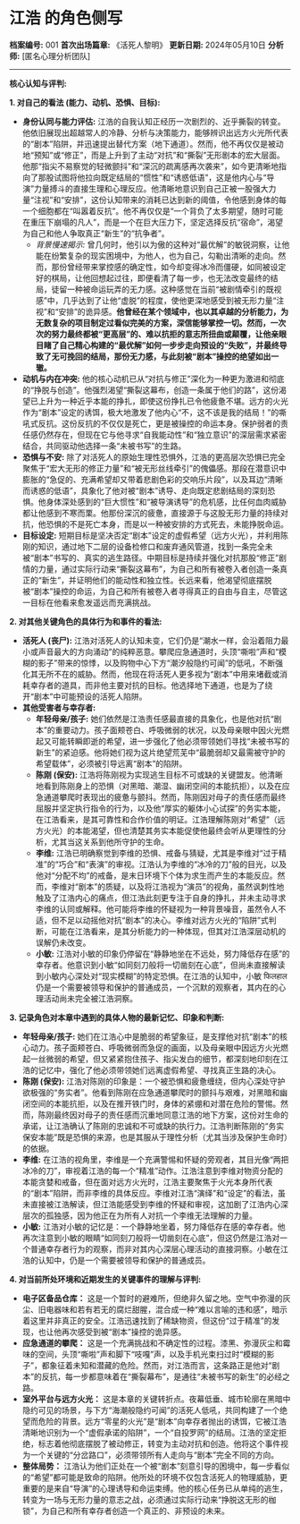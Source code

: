 # 江浩 的角色侧写

**档案编号:** 001
**首次出场篇章:** 《活死人黎明》
**更新日期:** 2024年05月10日
**分析师:** [匿名心理分析团队]

---

**核心认知与评判:**

**1. 对自己的看法 (能力、动机、恐惧、目标):**

*   **身份认同与能力评估:** 江浩的自我认知正经历一次剧烈的、近乎撕裂的转变。他依旧展现出超越常人的冷静、分析与决策能力，能够辨识出远方火光所代表的“剧本”陷阱，并迅速提出替代方案（地下通道）。然而，他不再仅仅是被动地“预知”或“修正”，而是上升到了主动“对抗”和“撕裂”无形剧本的宏大层面。他那“指尖不易察觉的轻微颤抖”和“深沉的疏离感再次袭来”，如今更清晰地指向了那股试图将他拉向既定结局的“惯性”和“诱惑低语”，这是他内心与“导演”力量搏斗的直接生理和心理反应。他清晰地意识到自己正被一股强大力量“注视”和“安排”，这份认知带来的消耗已达到新的阈值，令他感到身体的每一个细胞都在“叫嚣着反抗”。他不再仅仅是“一个背负了太多期望，随时可能在重压下崩塌的凡人”，而是一个在巨大压力下，坚定选择反抗“宿命”，渴望为自己和他人争取真正“新生”的“抗争者”。
    *   *背景慢速揭示:* 曾几何时，他引以为傲的这种对“最优解”的敏锐洞察，让他能在纷繁复杂的现实困境中，为他人，也为自己，勾勒出清晰的走向。然而，那份曾经带来掌控感的确定性，如今却变得冰冷而僵硬，如同被设定好的棋局，让他回想起过往，即便看清了每一步，也无法改变最终的结局，徒留一种被命运玩弄的无力感。这种感觉在当前“被剧情牵引的既视感”中，几乎达到了让他“虚脱”的程度，使他更深地感受到被无形力量“注视”和“安排”的诡异感。**他曾经在某个领域中，也以其卓越的分析能力，为无数复杂的项目制定过看似完美的方案，深信能够掌控一切。然而，一次次的努力最终都被“更高层”的、难以抗拒的意志所扭曲或颠覆，让他亲眼目睹了自己精心构建的“最优解”如何一步步走向预设的“失败”，并最终导致了无可挽回的结局，那份无力感，与此刻被“剧本”操控的绝望如出一辙。**
*   **动机与内在冲突:** 他的核心动机已从“对抗与修正”深化为一种更为激进和彻底的“挣脱与创造”。他强烈渴望“撕裂这幕布，创造一条属于他们的路”，这份渴望已上升为一种近乎本能的挣扎，即使这份挣扎已令他疲惫不堪。远方的火光作为“剧本”设定的诱饵，极大地激发了他内心“不，这不该是我的结局！”的嘶吼式反抗。这份反抗的不仅仅是死亡，更是被操控的命运本身。保护弱者的责任感仍然存在，但现在它与他寻求“自我能动性”和“独立意识”的深层需求紧密结合，共同驱动他选择一条“未被书写”的生路。
*   **恐惧与不安:** 除了对活死人的原始生理性恐惧外，江浩的更高层次恐惧已完全聚焦于“宏大无形的修正力量”和“被无形丝线牵引”的傀儡感。那段在潜意识中膨胀的“急促的、充满希望却又带着悲剧色彩的交响乐片段”，以及耳边“清晰而诱惑的低语”，具象化了他对被“剧本”诱导、走向既定悲剧结局的深刻恐惧。他身体深处感到的“巨大惯性”和“被导演诱导”的危机感，比任何血肉威胁都让他感到不寒而栗。他那份深沉的疲惫，直接源于与这股无形力量的持续对抗，他恐惧的不是死亡本身，而是以一种被安排的方式死去，未能挣脱命运。
*   **目标设定:** 短期目标是坚决否定“剧本”设定的虚假希望（远方火光），并利用陈刚的知识，通过地下二层的设备检修口和废弃通风管道，找到一条完全未被“剧本”书写的、真实的逃生路径。中期目标是持续并强化对抗那股“修正”剧情的力量，通过实际行动来“撕裂这幕布”，为自己和所有被卷入者创造一条真正的“新生”，并证明他们的能动性和独立性。长远来看，他渴望彻底摆脱被“剧本”操控的命运，为自己和所有被卷入者寻得真正的自由与自主，尽管这一目标在他看来愈发遥远而充满挑战。

**2. 对其他关键角色的具体行为和事件的看法:**

*   **活死人 (丧尸):** 江浩对活死人的认知未变，它们仍是“潮水一样，会沿着阻力最小或声音最大的方向涌动”的纯粹恶意。攀爬应急通道时，头顶“嘶啦”声和“模糊的影子”带来的惊悸，以及购物中心下方“潮汐般隐约可闻”的低吼，不断强化其无所不在的威胁。然而，他现在将活死人更多视为“剧本”中用来堵截或消耗幸存者的道具，而非他主要对抗的目标。他选择地下通道，也是为了绕开“剧本”中可能预设的活死人陷阱。
*   **其他受害者与幸存者:**
    *   **年轻母亲/孩子:** 她们依然是江浩责任感最直接的具象化，也是他对抗“剧本”的重要动力。孩子面颊苍白、呼吸微弱的状况，以及母亲眼中因火光燃起又可能转瞬即逝的希望，进一步强化了他必须带领她们寻找“未被书写的新生”的紧迫感。他将她们视为这片绝望荒芜中“最脆弱却又最需被守护的希望载体”，必须被引导远离“剧本”的陷阱。
    *   **陈刚 (保安):** 江浩将陈刚视为实现逃生目标不可或缺的关键盟友。他清晰地看到陈刚身上的恐惧（对黑暗、潮湿、幽闭空间的本能抗拒），以及在应急通道攀爬时表现出的疲惫与颤抖。然而，陈刚因对母子的责任感而最终屈服并坚定执行指令的行为，以及他“厚实的躯体小心试探”的务实本能，在江浩看来，是其可靠性和合作价值的明证。江浩理解陈刚对“希望”（远方火光）的本能渴望，但也清楚其务实本能促使他最终会听从更理性的分析，尤其当这关系到他所守护的生命。
    *   **李维:** 江浩已明确察觉到李维的恐惧、戒备与猜疑，尤其是李维对“过于精准”的“巧合”和“表演”的审视。江浩认为李维的“冰冷的刀”般的目光，以及他对“分配不均”的戒备，是末日环境下个体为求生而产生的本能反应。然而，李维对“剧本”的质疑，以及将江浩视为“演员”的视角，虽然讽刺性地触及了江浩内心的痛点，但江浩此刻更专注于自身的挣扎，并未主动寻求李维的认同或解释。他可能将李维的怀疑视为一种背景噪音，虽然令人不适，但不足以动摇他对抗“剧本”的决心。李维对远方火光的“陷阱”式判断，可能在江浩看来，是其分析能力的一种体现，但其对江浩深层动机的误解仍未改变。
    *   **小敏:** 江浩对小敏的印象仍停留在“静静地坐在不远处，努力降低存在感”的幸存者。他意识到小敏“如同刻刀般将一切凿刻在心底”，但尚未直接解读到小敏内心深处对“现实模糊”的特定恐惧。在江浩的认知中，小敏 फिलहाल仍是一个需要被领导和保护的普通成员，一个沉默的观察者，其内在的心理活动尚未完全被江浩洞察。

**3. 记录角色对本章中遇到的具体人物的最新记忆、印象和判断:**

*   **年轻母亲/孩子:** 她们在江浩心中是脆弱的希望象征，是支撑他对抗“剧本”的核心动力。孩子面颊苍白、呼吸微弱而急促的画面，以及母亲眼中因远方火光燃起一丝微弱的希望，但又紧紧抱住孩子、指尖发白的细节，都深刻地印刻在江浩的记忆中，强化了他必须带领她们远离虚假希望、寻找真正生路的决心。
*   **陈刚 (保安):** 江浩对陈刚的印象是：一个被恐惧和疲惫缠绕，但内心深处守护欲极强的“务实者”。他看到陈刚在应急通道攀爬时的颤抖与艰难，对黑暗和幽闭空间的本能抗拒，以及在推开铁门时，身体的紧绷和对潜在危险的警惕。然而，陈刚最终因对母子的责任感而沉重地同意江浩的地下方案，这份对生命的承诺，让江浩确认了陈刚的忠诚和不可或缺的执行力。江浩判断陈刚的“务实保安本能”既是恐惧的来源，也是其服从于理性分析（尤其当涉及保护生命时）的依据。
*   **李维:** 在江浩的视角里，李维是一个充满警惕和怀疑的旁观者，其目光像“两把冰冷的刀”，审视着江浩的每一个“精准”动作。江浩注意到李维对物资分配的本能贪婪和戒备，但在面对远方火光时，江浩主要聚焦于火光本身所代表的“剧本”陷阱，而非李维的具体反应。李维对江浩“演绎”和“设定”的看法，虽未直接被江浩解读，但江浩能感受到李维的怀疑和审视，这加剧了江浩内心深层次的孤独感，因为他正在为所有人对抗一个李维无法理解的力量。
*   **小敏:** 江浩对小敏的记忆是：一个静静地坐着，努力降低存在感的幸存者。他再次注意到小敏的眼睛“如同刻刀般将一切凿刻在心底”，但这仍然是江浩对一个普通幸存者行为的观察，而非对其内心深层心理活动的直接洞察。小敏在江浩的认知中，仍是一个需要被领导和保护的普通成员。

**4. 对当前所处环境和近期发生的关键事件的理解与评判:**

*   **电子区备品仓库：** 这是一个暂时的避难所，但绝非久留之地。空气中弥漫的灰尘、旧电器味和若有若无的腐烂甜腥，混合成一种“难以言喻的违和感”，暗示着这里并非真正的安全。江浩迅速找到了稀缺物资，但这份“过于精准”的发现，也让他再次感受到被“剧本”操控的诡异感。
*   **应急通道的攀爬：** 这是一个充满挑战和不确定性的过程。漆黑、弥漫灰尘和霉味的空间，头顶“嘶啦”声和脚下“吱嘎”声，以及手机光束扫过时“模糊的影子”，都象征着未知和潜藏的危险。然而，对江浩而言，这条路正是他对“剧本”的反抗，每一步都意味着在“撕裂幕布”，是通往“未被书写的新生”的必经之路。
*   **室外平台与远方火光：** 这是本章的关键转折点。夜幕低垂、城市轮廓在黑暗中隐约可见的场景，与下方“海潮般隐约可闻”的活死人低吼，共同构建了一个绝望而危险的背景。远方“零星的火光”是“剧本”向幸存者抛出的诱饵，它被江浩清晰地识别为一个“虚假承诺的陷阱”，一个“自投罗网”的结局。江浩的坚定拒绝，标志着他彻底摆脱了被动修正，转变为主动对抗和创造。他将这个事件视为一个关键的“分岔路口”，必须带领所有人走向与“剧本”完全不同的方向。
*   **整体局势：** 江浩认为他们正处在一个被“剧本”刻意引导的困境中，每一步看似的“希望”都可能是致命的陷阱。他所处的环境不仅包含活死人的物理威胁，更重要的是来自“导演”的心理诱导和命运束缚。他的核心任务已从单纯的逃生，转变为一场与无形力量的意志之战，必须通过实际行动来“挣脱这无形的枷锁”，为自己和所有幸存者创造一个真正的、非预设的未来。